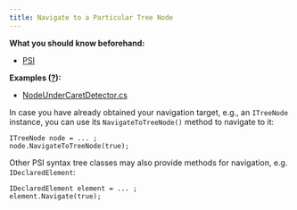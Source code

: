 ```yaml
---
title: Navigate to a Particular Tree Node
---
```


**What you should know beforehand:**
* [PSI](/HowTo/NavigateCode/NavigateCode.md#psi-basics)

**Examples ([?](HowTo.md#sample-solution)):**
* [NodeUnderCaretDetector.cs](https://github.com/JetBrains/sample-resharper-plugin/blob/master/SampleReSharperPlugin/src/PsiNavigation/NodeUnderCaretDetector.cs)

In case you have already obtained your navigation target, e.g., an `ITreeNode` instance, you can use its `NavigateToTreeNode()` method to navigate to it:

```
ITreeNode node = ... ;
node.NavigateToTreeNode(true);
```

Other PSI syntax tree classes may also provide methods for navigation, e.g. `IDeclaredElement`:

```
IDeclaredElement element = ... ;
element.Navigate(true);
```
